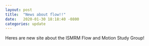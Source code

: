 ```yaml
---
layout: post
title:  "News about flow!!"
date:   2020-01-30 18:18:40 -0800
categories: update
---
```


Heres are new site about the ISMRM Flow and Motion Study Group!